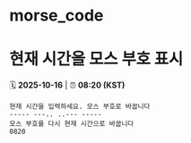 # morse_code
# 현재 시간을 모스 부호 표시
<!-- MORSE_TIME_START -->
🗓️ **2025-10-16** | ⏰ **08:20 (KST)**

```
현재 시간을 입력하세요. 모스 부호로 바꿉니다
----- ---.. ..--- -----
모스 부호를 다시 현재 시간으로 바꿉니다
0820
```
<!-- MORSE_TIME_END -->

